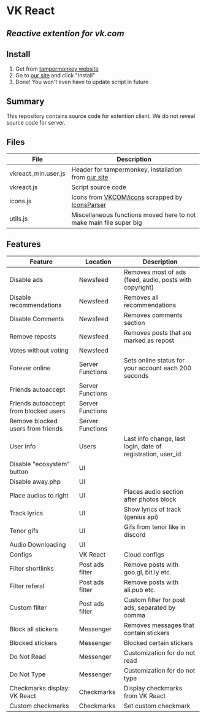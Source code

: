 # VK React
## _Reactive extention for vk.com_

## Install
1. Get from [tampermonkey website](https://www.tampermonkey.net/) 
2. Go to [our site](https://spravedlivo.dev/static/vkreact_min.user.js) and click "Install"
3. Done! You won't even have to update script in future

## Summary 
This repository contains source code for extention client. We do not reveal source code for server.

## Files

| File | Description |
| ------ | ------ |
| vkreact_min.user.js | Header for tampermonkey, installation from [our site](https://spravedlivo.dev/static/vkreact_min.user.js) |
| vkreact.js | Script source code |
| icons.js | Icons from [VKCOM/icons](https://github.com/VKCOM/icons) scrapped by [IconsParser](https://github.com/VkReact/IconsParser) |
| utils.js | Miscellaneous functions moved here to not make main file super big |

## Features
| Feature | Location | Description |
| ------ | ------ | ------ |
| Disable ads | Newsfeed | Removes most of ads (feed, audio, posts with copyright) |
| Disable recommendations | Newsfeed | Removes all recommendations |
| Disable Comments | Newsfeed | Removes comments section |
| Remove reposts | Newsfeed | Removes posts that are marked as repost |
| Votes without voting | Newsfeed | |
| Forever online | Server Functions | Sets online status for your account each 200 seconds |
| Friends autoaccept | Server Functions |  |
| Friends autoaccept from blocked users | Server Functions |  |
| Remove blocked users from friends | Server Functions | |
| User info | Users | Last info change, last login, date of registration, user_id |
| Disable "ecosystem" button | UI |  |
| Disable away.php | UI |  |
| Place audios to right | UI | Places audio section after photos block |
| Track lyrics | UI | Show lyrics of track (genius api) |
| Tenor gifs | UI | Gifs from tenor like in discord |
| Audio Downloading | UI |  |
| Configs | VK React | Cloud configs |
| Filter shortlinks | Post ads filter | Remove posts with goo.gl, bit.ly etc. |
| Filter referal | Post ads filter | Remove posts with ali.pub etc. |
| Custom filter | Post ads filter | Custom filter for post ads, separated by comma |
| Block all stickers | Messenger | Removes messages that contain stickers |
| Blocked stickers | Messenger | Blocked certain stickers |
| Do Not Read | Messenger | Customization for do not read |
| Do Not Type | Messenger | Customization for do not type |
| Checkmarks display: VK React | Checkmarks | Display checkmarks from VK React |
| Custom checkmarks | Checkmarks | Set custom checkmark |